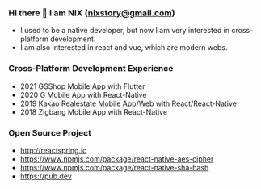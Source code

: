 ### Hi there 👋 I am NIX (nixstory@gmail.com)
- I used to be a native developer, but now I am very interested in cross-platform development.
- I am also interested in react and vue, which are modern webs.

### Cross-Platform Development Experience
- 2021 GSShop Mobile App with Flutter
- 2020 G Mobile App with React-Native
- 2019 Kakao Realestate Mobile App/Web with React/React-Native
- 2018 Zigbang Mobile App with React-Native

### Open Source Project
- http://reactspring.io
- https://www.npmjs.com/package/react-native-aes-cipher
- https://www.npmjs.com/package/react-native-sha-hash
- https://pub.dev

<!--
**nixstory/nixstory** is a ✨ _special_ ✨ repository because its `README.md` (this file) appears on your GitHub profile.

Here are some ideas to get you started:

- 🔭 I’m currently working on ...
- 🌱 I’m currently learning ...
- 👯 I’m looking to collaborate on ...
- 🤔 I’m looking for help with ...
- 💬 Ask me about ...
- 📫 How to reach me: ...
- 😄 Pronouns: ...
- ⚡ Fun fact: ...
-->
